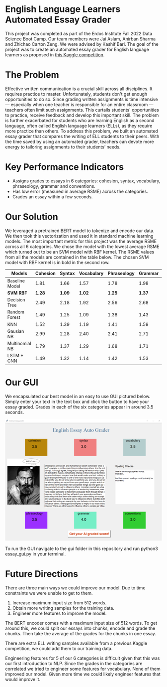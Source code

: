 # English Language Learners Automated Essay Grader #

This project was completed as part of the Erdos Institute Fall 2022 Data Science Boot Camp. Our team members were Jai Aslam, Anirban Sharma and Zhichao Carton Zeng. We were advised by Kashif Bari. The goal of the project was to create an automated essay grader for English language learners as proposed in [this Kaggle competition](https://www.kaggle.com/competitions/feedback-prize-english-language-learning/data).

# The Problem

Effective written communication is a crucial skill across all disciplines. It requires practice to master. Unfortunately, students don't get enough opportunities to do so. Since grading written assignments is time intensive — especially when one teacher is responsible for an entire classroom — teachers often limit such assignments. This curtails students' opportunities to practice, receive feedback and develop this important skill. The problem is further exacerbated for students who are learning English as a second language, often called English language learners (ELLs), as they require more practice than others. To address this problem, we built an automated essay grader that compares the writing of ELL students to their peers. With the time saved by using an automated grader, teachers can devote more energy to tailoring assignments to their students’ needs. 

# Key Performance Indicators 

* Assigns grades to essays in 6 categories: cohesion, syntax, vocabulary, phraseology, grammar and conventions. 
* Has low error (measured in average RSME) across the categories.
* Grades an essay within a few seconds.


# Our Solution

We leveraged a pretrained BERT model to tokenize and encode our data. We then took this vectorization and used it in standard machine learning models. The most important metric for this project was the average RSME across all 6 categories. We chose the model with the lowest average RSME which turned out to be an SVM model with RBF kernel. The RSME values from all the models are contained in the table below. The chosen SVM model with RBF kernel is in bold in the second row. 

Models         | Cohesion     | Syntax    | Vocabulary | Phraseology | Grammar | Conventions |
---------------|--------------|--------   |------------|-------------|---------|-------------|
Baseline Model | 1.81         | 1.66      | 1.57       | 1.78        | 1.98    | 1.83        |
**SVM RBF**    | **1.28**     | **1.09**  | **1.02**   | **1.25**    | **1.37**| **1.11**    |
Decision Tree  | 2.49         | 2.18      | 1.92       | 2.56        | 2.68    | 2.37        |
Random Forest  | 1.49         | 1.25      | 1.09       | 1.38        | 1.43    | 1.31        |
KNN            | 1.52         | 1.39      | 1.19       | 1.41        | 1.59    | 1.29        |
Gausian NB     | 2.99         | 2.28      | 2.40       | 2.41        | 2.71    | 2.32        |
Multinomial NB | 1.79         | 1.37      | 1.29       | 1.68        | 1.71    | 1.36        |
LSTM + CNN     | 1.49         | 1.32      | 1.14       | 1.42        | 1.53    | 1.45        |

# Our GUI

We encapsulated our best model in an easy to use GUI pictured below. Simply enter your text in the text box and click the button to have your essay graded. Grades in each of the six categories appear in around 3.5 seconds. 

![Screenshot](documents/images/guiexample.png)

To run the GUI navigate to the gui folder in this repository and run python3 essay_gui.py in your terminal. 

# Future Directions

There are three main ways we could improve our model. Due to time constraints we were unable to get to them. 

1. Increase maximum input size from 512 words. 
2. Obtain more writing samples for the training data.
3. Engineer more features to improve the model.

The BERT encoder comes with a maximum input size of 512 words. To get around this, we could split our essays into chunks, encode and grade the chunks. Then take the average of the grades for the chunks in one essay. 

There are extra ELL writing samples available from a previous Kaggle competition, we could add them to our training data.

Engineering features for 5 of our 6 categories is difficult given that this was our first introduction to NLP. Since the grades in the categories are correlated we tried to engineer some features for vocabulary. None of them improved our model. Given more time we could likely engineer features that would improve it.

